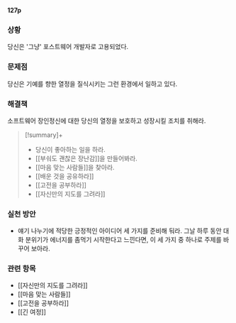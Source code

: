 **127p**

### 상황
당신은 '그냥' 포스트웨어 개발자로 고용되었다.

### 문제점
당신은 기예를 향한 열정을 질식시키는 그런 환경에서 일하고 있다.

### 해결책
소프트웨어 장인정신에 대한 당신의 열정을 보호하고 성장시킬 조치를 취해라.

> [!summary]+ 
> + 당신이 좋아하는 일을 하라.
> + [[부숴도 괜찮은 장난감]]을 만들어봐라.
> + [[마음 맞는 사람들]]을 찾아라.
> + [[배운 것을 공유하라]]
> + [[고전을 공부하라]]
> + [[자신만의 지도를 그려라]]

### 실천 방안
+ 얘기 나누기에 적당한 긍정적인 아이디어 세 가지를 준비해 둬라. 그날 하루 동안 대화 분위기가 에너지를 좀먹기 시작한다고 느낀다면, 이 세 가지 중 하나로 주제를 바꾸어 보아라.

### 관련 항목
+ [[자신만의 지도를 그려라]]
+ [[마음 맞는 사람들]]
+ [[고전을 공부하라]]
+ [[긴 여정]]